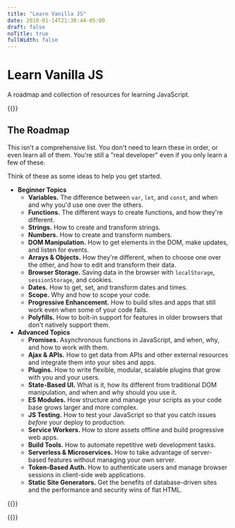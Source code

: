 ```yaml
---
title: "Learn Vanilla JS"
date: 2018-01-14T21:38:44-05:00
draft: false
noTitle: true
fullWidth: false
---
```


<h1 class="text-xlarge margin-top-large padding-top-large margin-bottom-small">Learn Vanilla JS</h1>

<p class="text-large">A roadmap and collection of resources for learning JavaScript.</p>


{{<cta for="funnel">}}


## The Roadmap

This isn't a comprehensive list. You don't need to learn these in order, or even learn all of them. You're still a "real developer" even if you only learn a few of these.

Think of these as some ideas to help you get started.

- **Beginner Topics**
	+ **Variables.** The difference between `var`, `let`, and `const`, and when and why you'd use one over the others.
	+ **Functions.** The different ways to create functions, and how they're different.
	+ **Strings.** How to create and transform strings.
	+ **Numbers.** How to create and transform numbers.
	+ **DOM Manipulation.** How to get elements in the DOM, make updates, and listen for events.
	+ **Arrays & Objects.** How they're different, when to choose one over the other, and how to edit and transform their data.
	+ **Browser Storage.** Saving data in the browser with `localStorage`, `sessionStorage`, and cookies.
	+ **Dates.** How to get, set, and transform dates and times.
	+ **Scope.** Why and how to scope your code.
	+ **Progressive Enhancement.** How to build sites and apps that still work even when some of your code fails.
	+ **Polyfills.** How to bolt-in support for features in older browsers that don't natively support them.
- **Advanced Topics**
	+ **Promises.** Asynchronous functions in JavaScript, and when, why, and how to work with them.
	+ **Ajax & APIs.** How to get data from APIs and other external resources and integrate them into your sites and apps.
	+ **Plugins.** How to write flexible, modular, scalable plugins that grow with you and your users.
	+ **State-Based UI.** What is it, how its different from traditional DOM manipulation, and when and why should you use it.
	+ **ES Modules.** How structure and manage your scripts as your code base grows larger and more complex.
	+ **JS Testing.** How to test your JavaScript so that you catch issues _before_ your deploy to production.
	+ **Service Workers.** How to store assets offline and build progressive web apps.
	+ **Build Tools.** How to automate repetitive web development tasks.
	+ **Serverless & Microservices.** How to take advantage of server-based features without managing your own server.
	+ **Token-Based Auth.** How to authenticate users and manage browser sessions in client-side web applications.
	+ **Static Site Generators.** Get the benefits of database-driven sites and the performance and security wins of flat HTML.


{{<mailchimp intro="true">}}


{{<about-me>}}